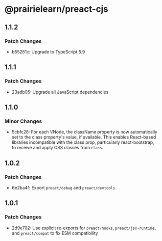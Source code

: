 # @prairielearn/preact-cjs

## 1.1.2

### Patch Changes

- b55261c: Upgrade to TypeScript 5.9

## 1.1.1

### Patch Changes

- 23adb05: Upgrade all JavaScript dependencies

## 1.1.0

### Minor Changes

- 5cbfc28: For each VNode, the className property is now automatically set to the class property's value, if available. This enables React-based libraries incompatible with the class prop, particularly react-bootstrap, to receive and apply CSS classes from `class`.

## 1.0.2

### Patch Changes

- 6e2ba4f: Export `preact/debug` and `preact/devtools`

## 1.0.1

### Patch Changes

- 2d9e702: Use explicit re-exports for `preact/hooks`, `preact/jsx-runtime`, and `preact/compat` to fix ESM compatibility
